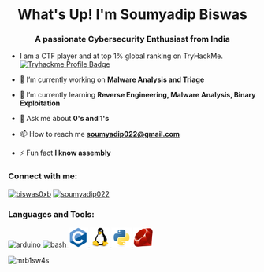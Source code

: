 <h1 align="center">What's Up! I'm Soumyadip Biswas</h1>
<h3 align="center">A passionate Cybersecurity Enthusiast from India</h3>

- I am a CTF player and at top 1% global ranking on TryHackMe. 
[![Tryhackme Profile Badge](https://tryhackme-badges.s3.amazonaws.com/SamSepiol.png)](https://tryhackme.com/badge/108008)

- 🔭 I’m currently working on **Malware Analysis and Triage**

- 🌱 I’m currently learning **Reverse Engineering, Malware Analysis, Binary Exploitation** 

- 💬 Ask me about **0's and 1's**

- 📫 How to reach me **soumyadip022@gmail.com**

- ⚡ Fun fact **I know assembly**

<h3 align="left">Connect with me:</h3>
<p align="left">
<a href="https://linkedin.com/in/biswas0xb" target="blank"><img align="center" src="https://raw.githubusercontent.com/rahuldkjain/github-profile-readme-generator/master/src/images/icons/Social/linked-in-alt.svg" alt="biswas0xb" height="30" width="40" /></a>
<a href="https://www.hackerrank.com/soumyadip022" target="blank"><img align="center" src="https://raw.githubusercontent.com/rahuldkjain/github-profile-readme-generator/master/src/images/icons/Social/hackerrank.svg" alt="soumyadip022" height="30" width="40" /></a>
</p>

<h3 align="left">Languages and Tools:</h3>
<p align="left"> <a href="https://www.arduino.cc/" target="_blank" rel="noreferrer"> <img src="https://cdn.worldvectorlogo.com/logos/arduino-1.svg" alt="arduino" width="40" height="40"/> </a> <a href="https://www.gnu.org/software/bash/" target="_blank" rel="noreferrer"> <img src="https://www.vectorlogo.zone/logos/gnu_bash/gnu_bash-icon.svg" alt="bash" width="40" height="40"/> </a> <a href="https://www.cprogramming.com/" target="_blank" rel="noreferrer"> <img src="https://raw.githubusercontent.com/devicons/devicon/master/icons/c/c-original.svg" alt="c" width="40" height="40"/> </a> <a href="https://www.linux.org/" target="_blank" rel="noreferrer"> <img src="https://raw.githubusercontent.com/devicons/devicon/master/icons/linux/linux-original.svg" alt="linux" width="40" height="40"/> </a> <a href="https://www.python.org" target="_blank" rel="noreferrer"> <img src="https://raw.githubusercontent.com/devicons/devicon/master/icons/python/python-original.svg" alt="python" width="40" height="40"/> </a> <a href="https://www.ruby-lang.org/en/" target="_blank" rel="noreferrer"> <img src="https://raw.githubusercontent.com/devicons/devicon/master/icons/ruby/ruby-original.svg" alt="ruby" width="40" height="40"/> </a> </p>

<p><img align="center" src="https://github-readme-stats.vercel.app/api/top-langs?username=mrb1sw4s&show_icons=true&locale=en&layout=compact" alt="mrb1sw4s" /></p>


